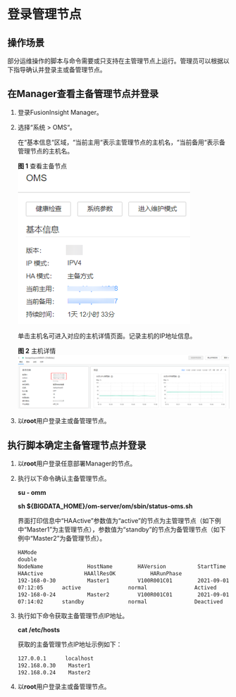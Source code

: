 # 登录管理节点<a name="admin_guide_000005"></a>

## 操作场景<a name="s7128e8f6c7494cfeaa20079a5df01ff2"></a>

部分运维操作的脚本与命令需要或只支持在主管理节点上运行。管理员可以根据以下指导确认并登录主或备管理节点。

## 在Manager查看主备管理节点并登录<a name="section19247450185112"></a>

1.  登录FusionInsight Manager。
2.  选择“系统 \> OMS“。

    在“基本信息“区域，“当前主用“表示主管理节点的主机名，“当前备用“表示备管理节点的主机名。

    **图 1**  查看主备节点<a name="fig15916394463"></a>  
    ![](figures/查看主备节点.png "查看主备节点")

    单击主机名可进入对应的主机详情页面。记录主机的IP地址信息。

    **图 2**  主机详情<a name="fig1166186154718"></a>  
    ![](figures/主机详情.png "主机详情")

3.  以**root**用户登录主或备管理节点。

## 执行脚本确定主备管理节点并登录<a name="section2041437195014"></a>

1.  以**root**用户登录任意部署Manager的节点。
2.  执行以下命令确认主备管理节点。

    **su - omm**

    **sh $\{BIGDATA\_HOME\}/om-server/om/sbin/status-oms.sh**

    界面打印信息中“HAActive”参数值为“active”的节点为主管理节点（如下例中“Master1”为主管理节点），参数值为“standby”的节点为备管理节点（如下例中“Master2”为备管理节点）。

    ```
    HAMode 
    double 
    NodeName              HostName        HAVersion          StartTime                HAActive             HAAllResOK           HARunPhase  
    192-168-0-30          Master1         V100R001C01        2021-09-01 07:12:05      active               normal               Actived     
    192-168-0-24          Master2         V100R001C01        2021-09-01 07:14:02      standby              normal               Deactived 
    ```

3.  执行如下命令获取主备管理节点IP地址。

    **cat /etc/hosts**

    获取的主备管理节点IP地址示例如下：

    ```
    127.0.0.1      localhost
    192.168.0.30    Master1
    192.168.0.24    Master2
    ```

4.  以**root**用户登录主或备管理节点。

